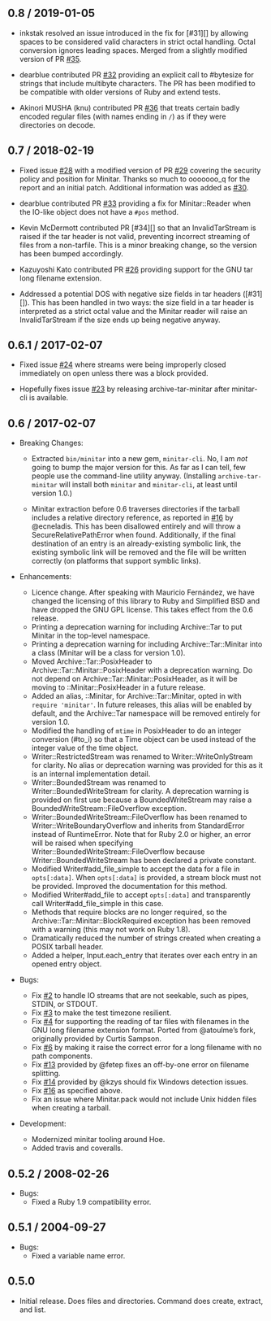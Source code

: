 ## 0.8 / 2019-01-05

*   inkstak resolved an issue introduced in the fix for [#31][] by allowing
    spaces to be considered valid characters in strict octal handling. Octal
    conversion ignores leading spaces. Merged from a slightly modified version
    of PR [#35][].

*   dearblue contributed PR [#32][] providing an explicit call to #bytesize for
    strings that include multibyte characters. The PR has been modified to be
    compatible with older versions of Ruby and extend tests.

*   Akinori MUSHA (knu) contributed PR [#36][] that treats certain badly
    encoded regular files (with names ending in `/`) as if they were
    directories on decode.

## 0.7 / 2018-02-19

*   Fixed issue [#28][] with a modified version of PR [#29][] covering the
    security policy and position for Minitar. Thanks so much to ooooooo\_q for
    the report and an initial patch. Additional information was added as
    [#30][].

*   dearblue contributed PR [#33][] providing a fix for Minitar::Reader when
    the IO-like object does not have a `#pos` method.

*   Kevin McDermott contributed PR [#34][] so that an InvalidTarStream is
    raised if the tar header is not valid, preventing incorrect streaming of
    files from a non-tarfile. This is a minor breaking change, so the version
    has been bumped accordingly.

*   Kazuyoshi Kato contributed PR [#26][] providing support for the GNU tar
    long filename extension.

*   Addressed a potential DOS with negative size fields in tar headers
    ([#31][]). This has been handled in two ways: the size field in a tar
    header is interpreted as a strict octal value and the Minitar reader will
    raise an InvalidTarStream if the size ends up being negative anyway.

## 0.6.1 / 2017-02-07

*   Fixed issue [#24][] where streams were being improperly closed immediately
    on open unless there was a block provided.

*   Hopefully fixes issue [#23][] by releasing archive-tar-minitar after
    minitar-cli is available.

## 0.6 / 2017-02-07

*   Breaking Changes:

    *   Extracted `bin/minitar` into a new gem, `minitar-cli`. No, I am *not*
        going to bump the major version for this. As far as I can tell, few
        people use the command-line utility anyway. (Installing
        `archive-tar-minitar` will install both `minitar` and `minitar-cli`, at
        least until version 1.0.)

    *   Minitar extraction before 0.6 traverses directories if the tarball
        includes a relative directory reference, as reported in [#16][] by
        @ecneladis. This has been disallowed entirely and will throw a
        SecureRelativePathError when found. Additionally, if the final
        destination of an entry is an already-existing symbolic link, the
        existing symbolic link will be removed and the file will be written
        correctly (on platforms that support symblic links).

*   Enhancements:

    *   Licence change. After speaking with Mauricio Fernández, we have changed
        the licensing of this library to Ruby and Simplified BSD and have
        dropped the GNU GPL license. This takes effect from the 0.6 release.
    *   Printing a deprecation warning for including Archive::Tar to put
        Minitar in the top-level namespace.
    *   Printing a deprecation warning for including Archive::Tar::Minitar into
        a class (Minitar will be a class for version 1.0).
    *   Moved Archive::Tar::PosixHeader to Archive::Tar::Minitar::PosixHeader
        with a deprecation warning. Do not depend on
        Archive::Tar::Minitar::PosixHeader, as it will be moving to
        ::Minitar::PosixHeader in a future release.
    *   Added an alias, ::Minitar, for Archive::Tar::Minitar, opted in with
        `require 'minitar'`. In future releases, this alias will be enabled by
        default, and the Archive::Tar namespace will be removed entirely for
        version 1.0.
    *   Modified the handling of `mtime` in PosixHeader to do an integer
        conversion (#to_i) so that a Time object can be used instead of the
        integer value of the time object.
    *   Writer::RestrictedStream was renamed to Writer::WriteOnlyStream for
        clarity. No alias or deprecation warning was provided for this as it is
        an internal implementation detail.
    *   Writer::BoundedStream was renamed to Writer::BoundedWriteStream for
        clarity. A deprecation warning is provided on first use because a
        BoundedWriteStream may raise a BoundedWriteStream::FileOverflow
        exception.
    *   Writer::BoundedWriteStream::FileOverflow has been renamed to
        Writer::WriteBoundaryOverflow and inherits from StandardError instead
        of RuntimeError. Note that for Ruby 2.0 or higher, an error will be
        raised when specifying Writer::BoundedWriteStream::FileOverflow because
        Writer::BoundedWriteStream has been declared a private constant.
    *   Modified Writer#add_file_simple to accept the data for a
        file in `opts[:data]`. When `opts[:data]` is provided, a stream block
        must not be provided. Improved the documentation for this method.
    *   Modified Writer#add_file to accept `opts[:data]` and transparently call
        Writer#add_file_simple in this case.
    *   Methods that require blocks are no longer required, so the
        Archive::Tar::Minitar::BlockRequired exception has been removed with a
        warning (this may not work on Ruby 1.8).
    *   Dramatically reduced the number of strings created when creating a
        POSIX tarball header.
    *   Added a helper, Input.each_entry that iterates over each entry in an
        opened entry object.

*   Bugs:

    *   Fix [#2][] to handle IO streams that are not seekable, such as pipes,
        STDIN, or STDOUT.
    *   Fix [#3][] to make the test timezone resilient.
    *   Fix [#4][] for supporting the reading of tar files with filenames in
        the GNU long filename extension format. Ported from @atoulme’s fork,
        originally provided by Curtis Sampson.
    *   Fix [#6][] by making it raise the correct error for a long filename
        with no path components.
    *   Fix [#13][] provided by @fetep fixes an off-by-one error on filename
        splitting.
    *   Fix [#14][] provided by @kzys should fix Windows detection issues.
    *   Fix [#16][] as specified above.
    *   Fix an issue where Minitar.pack would not include Unix hidden files
        when creating a tarball.

*   Development:

    *   Modernized minitar tooling around Hoe.
    *   Added travis and coveralls.

## 0.5.2 / 2008-02-26

* Bugs:
  * Fixed a Ruby 1.9 compatibility error.

## 0.5.1 / 2004-09-27

* Bugs:
  * Fixed a variable name error.

## 0.5.0

* Initial release. Does files and directories. Command does create, extract,
  and list.

[#2]: https://github.com/halostatue/minitar/issues/2
[#3]: https://github.com/halostatue/minitar/issues/3
[#4]: https://github.com/halostatue/minitar/issues/4
[#6]: https://github.com/halostatue/minitar/issues/6
[#13]: https://github.com/halostatue/minitar/issues/13
[#14]: https://github.com/halostatue/minitar/issues/14
[#16]: https://github.com/halostatue/minitar/issues/16
[#23]: https://github.com/halostatue/minitar/issues/23
[#24]: https://github.com/halostatue/minitar/issues/24
[#26]: https://github.com/halostatue/minitar/issues/26
[#28]: https://github.com/halostatue/minitar/issues/28
[#29]: https://github.com/halostatue/minitar/issues/29
[#30]: https://github.com/halostatue/minitar/issues/30
[#32]: https://github.com/halostatue/minitar/issues/32
[#33]: https://github.com/halostatue/minitar/issues/33
[#35]: https://github.com/halostatue/minitar/issues/35
[#36]: https://github.com/halostatue/minitar/issues/36
